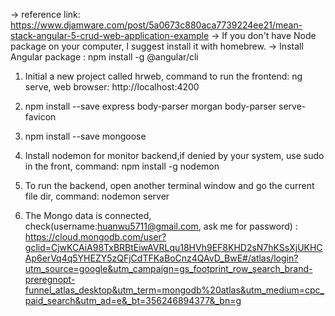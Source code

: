 
-> reference link: https://www.djamware.com/post/5a0673c880aca7739224ee21/mean-stack-angular-5-crud-web-application-example
-> If you don't have Node package on your computer, I suggest install it with homebrew.
-> Install Angular package : npm install -g @angular/cli

1. Initial a new project called hrweb, command to run the frontend: ng serve, web browser: http://localhost:4200

2. npm install --save express body-parser morgan body-parser serve-favicon

3. npm install --save mongoose

4. Install nodemon for monitor backend,if denied by your system, use sudo in the front, command: npm install -g nodemon

5. To run the backend, open another terminal window and go the current file dir, command: nodemon server

6. The Mongo data is connected, check(username:huanwu5711@gmail.com, ask me for password) : https://cloud.mongodb.com/user?gclid=CjwKCAiA98TxBRBtEiwAVRLqu18HVh9EF8KHD2sN7hKSsXjUKHCAp6erVq4q5YHEZY5zQFjCdTFKaBoCnz4QAvD_BwE#/atlas/login?utm_source=google&utm_campaign=gs_footprint_row_search_brand-preregnopt-funnel_atlas_desktop&utm_term=mongodb%20atlas&utm_medium=cpc_paid_search&utm_ad=e&_bt=356246894377&_bn=g



